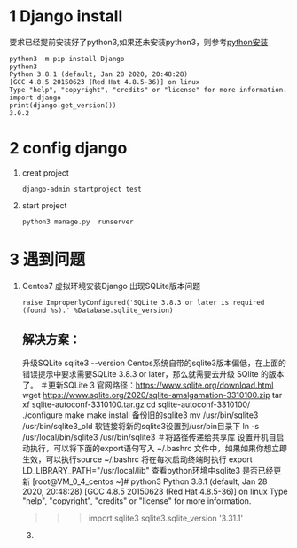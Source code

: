 # 1 Django install
要求已经提前安装好了python3,如果还未安装python3，则参考[python安装](https://github.com/yunfei00/document/blob/master/software_instructions/python.md)
```
python3 -m pip install Django
python3
Python 3.8.1 (default, Jan 28 2020, 20:48:28) 
[GCC 4.8.5 20150623 (Red Hat 4.8.5-36)] on linux
Type "help", "copyright", "credits" or "license" for more information.
import django
print(django.get_version())
3.0.2
```
# 2 config django
1. creat project
	```
	django-admin startproject test
	```
2. start project
    ```
    python3 manage.py  runserver
    ```
    
# 3 遇到问题
1. Centos7 虚拟环境安装Django 出现SQLite版本问题
	```
    raise ImproperlyConfigured('SQLite 3.8.3 or later is required (found %s).' %Database.sqlite_version)
    ```
    ## 解决方案：
    升级SQLite
    sqlite3 --version
    Centos系统自带的sqlite3版本偏低，在上面的错误提示中要求需要SQLite 3.8.3 or later，那么就需要去升级 SQlite 的版本了。
    ＃更新SQLite 3
    官网路径：https://www.sqlite.org/download.html
    wget https://www.sqlite.org/2020/sqlite-amalgamation-3310100.zip
    tar xf sqlite-autoconf-3310100.tar.gz
    cd sqlite-autoconf-3310100/
    ./configure
    make
    make install
    备份旧的sqlite3
   mv /usr/bin/sqlite3  /usr/bin/sqlite3_old
   软链接将新的sqlite3设置到/usr/bin目录下
   ln -s /usr/local/bin/sqlite3   /usr/bin/sqlite3
   ＃将路径传递给共享库
   设置开机自启动执行，可以将下面的export语句写入 ~/.bashrc 文件中，如果如果你想立即生效，可以执行source ~/.bashrc 将在每次启动终端时执行
  export LD_LIBRARY_PATH="/usr/local/lib"
    查看python环境中sqlite3 是否已经更新
    [root@VM_0_4_centos ~]# python3
    Python 3.8.1 (default, Jan 28 2020, 20:48:28) 
    [GCC 4.8.5 20150623 (Red Hat 4.8.5-36)] on linux
    Type "help", "copyright", "credits" or "license" for more information.
    >>> import sqlite3
    >>> sqlite3.sqlite_version
    '3.31.1'
    3. 

<!--stackedit_data:
eyJoaXN0b3J5IjpbLTcwNzk4OTYwOSwxMjE2ODgzMTUxXX0=
-->